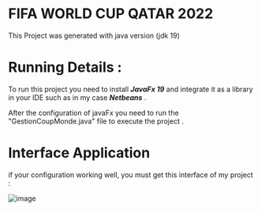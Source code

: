 # FIFA WORLD CUP QATAR 2022

This Project was generated with java version (jdk 19) 

# Running Details :

To run this project you need to install ***JavaFx 19*** and integrate it as a library  in your IDE such as in my case ***Netbeans*** .

After the configuration of javaFx you need to run the "GestionCoupMonde.java" file to execute the project .

# Interface Application 

if your configuration working well, you must get this interface of my project : 

![image](https://github.com/Mahmoud-Ben-Ayech/WORLD-CUP-FIFA-QATAR-2022-/assets/104568399/d4827803-4cff-46a8-894d-d4d8f991ee65)
